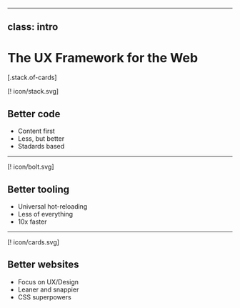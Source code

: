
---
class: intro
---

# The UX Framework for the Web

[.stack.of-cards]

  [! icon/stack.svg]
  ## Better code
  - Content first
  - Less, but better
  - Stadards based
  ---

  [! icon/bolt.svg]
  ## Better tooling
  - Universal hot-reloading
  - Less of everything
  - 10x faster
  ---

  [! icon/cards.svg]
  ## Better websites
  - Focus on UX/Design
  - Leaner and snappier
  - CSS superpowers
